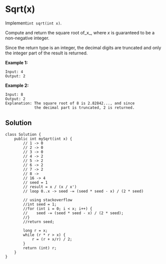# Sqrt\(x\)

Implement`int sqrt(int x)`.

Compute and return the square root of_x_, where _x_ is guaranteed to be a non-negative integer.

Since the return type is an integer, the decimal digits are truncated and only the integer part of the result is returned.

**Example 1:**

```
Input: 4
Output: 2
```

**Example 2:**

```
Input: 8
Output: 2
Explanation: The square root of 8 is 2.82842..., and since 
             the decimal part is truncated, 2 is returned.
```

## Solution

```
class Solution {
    public int mySqrt(int x) {
        // 1 -> 0
        // 2 -> 0
        // 3 -> 0
        // 4 -> 2
        // 5 -> 2
        // 6 -> 2
        // 7 -> 2
        // 8 -> 
        // 16 -> 4
        // seed = 1
        // result = x / (x / x')
        // loop 0..x -> seed -= (seed * seed - x) / (2 * seed)
        
        // using stackoverflow
        //int seed = 1;
        //for (int i = 0; i < x; i++) {
        //    seed -= (seed * seed - x) / (2 * seed);
        //}
        //return seed;
        
        long r = x;
        while (r * r > x) {
            r = (r + x/r) / 2;
        }
        return (int) r;
    }
}
```



